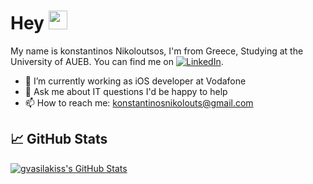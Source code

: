 

# Hey <img src="https://raw.githubusercontent.com/MartinHeinz/MartinHeinz/master/wave.gif" width="30px">

My name is konstantinos Nikoloutsos, I'm from Greece, Studying at the University of AUEB. You can find me on  [![LinkedIn][3.2]][2].
- 🔭 I’m currently working as iOS developer at Vodafone
- 💬 Ask me about IT questions I'd be happy to help
- 📫 How to reach me: konstantinosnikolouts@gmail.com

## &#x1f4c8; GitHub Stats



<a href="https://github.com/Nikoloutsos/Nikoloutsos">
  <img align="center" src="https://github-readme-stats.vercel.app/api?username=Nikoloutsos&count_private=true&show_icons=true&line_height=27&count_private=true&title_color=ffffff&text_color=c9cacc&icon_color=2bbc8a&bg_color=1d1f21" alt="gvasilakiss's GitHub Stats" />
</a>

<!-- links to your social media accounts -->

[1]: https://github.com/Nikoloutsos
[2]: https://www.linkedin.com/in/konstantinos-nikoloutsos-708518154/

<!-- links to social media icons -->

<!-- icons with padding -->
[2.1]: http://i.imgur.com/0o48UoR.png (github icon with padding)

<!-- icons without padding -->

[2.2]: http://i.imgur.com/9I6NRUm.png (github icon without padding)
[3.2]: https://raw.githubusercontent.com/MartinHeinz/MartinHeinz/master/linkedin-3-16.png (LinkedIn icon without padding)


